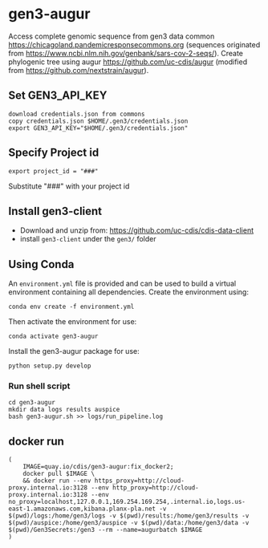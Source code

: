 # gen3-augur

Access complete genomic sequence from gen3 data common https://chicagoland.pandemicresponsecommons.org (sequences originated from https://www.ncbi.nlm.nih.gov/genbank/sars-cov-2-seqs/). Create phylogenic tree using augur https://github.com/uc-cdis/augur (modified from https://github.com/nextstrain/augur).

## Set GEN3_API_KEY

```
download credentials.json from commons
copy credentials.json $HOME/.gen3/credentials.json
export GEN3_API_KEY="$HOME/.gen3/credentials.json"
```
## Specify Project id

```
export project_id = "###"
```
Substitute "###" with your project id

## Install gen3-client

* Download and unzip from: https://github.com/uc-cdis/cdis-data-client
* install `gen3-client` under the `gen3/` folder

## Using Conda

An `environment.yml` file is provided and can be used to build a virtual environment containing all dependencies. Create the environment using:
```
conda env create -f environment.yml
```
Then activate the environment for use:
```
conda activate gen3-augur
```

Install the gen3-augur package for use:
```
python setup.py develop
```

### Run shell script
```
cd gen3-augur
mkdir data logs results auspice
bash gen3-augur.sh >> logs/run_pipeline.log
```

## docker run

```
(
    IMAGE=quay.io/cdis/gen3-augur:fix_docker2;
    docker pull $IMAGE \
    && docker run --env https_proxy=http://cloud-proxy.internal.io:3128 --env http_proxy=http://cloud-proxy.internal.io:3128 --env no_proxy=localhost,127.0.0.1,169.254.169.254,.internal.io,logs.us-east-1.amazonaws.com,kibana.planx-pla.net -v $(pwd)/logs:/home/gen3/logs -v $(pwd)/results:/home/gen3/results -v $(pwd)/auspice:/home/gen3/auspice -v $(pwd)/data:/home/gen3/data -v $(pwd)/Gen3Secrets:/gen3 --rm --name=augurbatch $IMAGE
)
```
